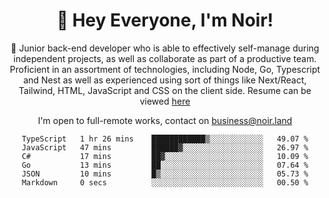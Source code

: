 <div align="center">

<h1 align="center">👋 Hey Everyone, I'm Noir! </h1>
  
<p>
  
 🎉 Junior back-end developer who is able to effectively self-manage during independent projects, as well as collaborate as part of a productive team. Proficient in an assortment of technologies, including Node, Go, Typescript and Nest as well as experienced using sort of things like Next/React, Tailwind, HTML, JavaScript and CSS on the client side. Resume can be viewed [here](https://cdn.noir.land/resume)

</p>
   
<p align="center">

  I'm open to full-remote works, contact on [business@noir.land](mailto:business@noir.land) 
 
 </p>
   

  
<!--START_SECTION:waka-->

```text
TypeScript   1 hr 26 mins    ████████████▒░░░░░░░░░░░░   49.07 %
JavaScript   47 mins         ██████▓░░░░░░░░░░░░░░░░░░   26.97 %
C#           17 mins         ██▓░░░░░░░░░░░░░░░░░░░░░░   10.09 %
Go           13 mins         ██░░░░░░░░░░░░░░░░░░░░░░░   07.64 %
JSON         10 mins         █▒░░░░░░░░░░░░░░░░░░░░░░░   05.73 %
Markdown     0 secs          ░░░░░░░░░░░░░░░░░░░░░░░░░   00.50 %
```

<!--END_SECTION:waka-->
